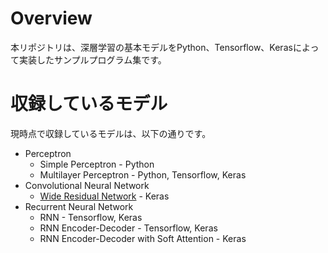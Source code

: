 # Overview
本リポジトリは、深層学習の基本モデルをPython、Tensorflow、Kerasによって実装したサンプルプログラム集です。

# 収録しているモデル
現時点で収録しているモデルは、以下の通りです。

  - Perceptron
    - Simple Perceptron - Python
    - Multilayer Perceptron - Python, Tensorflow, Keras
  - Convolutional Neural Network
    - [Wide Residual Network](https://arxiv.org/pdf/1605.07146.pdf) - Keras
  - Recurrent Neural Network
    - RNN - Tensorflow, Keras
    - RNN Encoder-Decoder - Tensorflow, Keras
    - RNN Encoder-Decoder with Soft Attention - Keras
